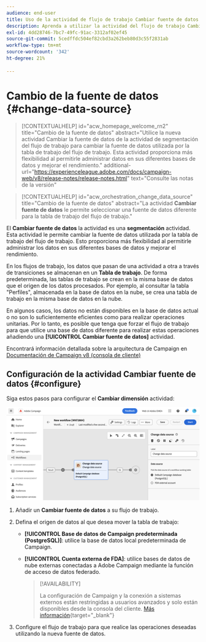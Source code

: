 ```yaml
---
audience: end-user
title: Uso de la actividad de flujo de trabajo Cambiar fuente de datos
description: Aprenda a utilizar la actividad del flujo de trabajo Cambiar fuente de datos
exl-id: 4dd28746-7bc7-49fc-91ac-3312af02ef45
source-git-commit: 5cedffdc504ef82cbd3a262beb80d3c55f2831ab
workflow-type: tm+mt
source-wordcount: '342'
ht-degree: 21%

---
```


# Cambio de la fuente de datos {#change-data-source}

>[!CONTEXTUALHELP]
>id="acw_homepage_welcome_rn2"
>title="Cambio de la fuente de datos"
>abstract="Utilice la nueva actividad Cambiar la fuente de datos de la actividad de segmentación del flujo de trabajo para cambiar la fuente de datos utilizada por la tabla de trabajo del flujo de trabajo. Esta actividad proporciona más flexibilidad al permitirle administrar datos en sus diferentes bases de datos y mejorar el rendimiento."
>additional-url="https://experienceleague.adobe.com/docs/campaign-web/v8/release-notes/release-notes.html" text="Consulte las notas de la versión"

>[!CONTEXTUALHELP]
>id="acw_orchestration_change_data_source"
>title="Cambio de la fuente de datos"
>abstract="La actividad **Cambiar fuente de datos** le permite seleccionar una fuente de datos diferente para la tabla de trabajo del flujo de trabajo."

El **Cambiar fuente de datos** la actividad es una **segmentación** actividad. Esta actividad le permite cambiar la fuente de datos utilizada por la tabla de trabajo del flujo de trabajo. Esto proporciona más flexibilidad al permitirle administrar los datos en sus diferentes bases de datos y mejorar el rendimiento.

En los flujos de trabajo, los datos que pasan de una actividad a otra a través de transiciones se almacenan en un **Tabla de trabajo**. De forma predeterminada, las tablas de trabajo se crean en la misma base de datos que el origen de los datos procesados. Por ejemplo, al consultar la tabla &quot;Perfiles&quot;, almacenada en la base de datos en la nube, se crea una tabla de trabajo en la misma base de datos en la nube.

En algunos casos, los datos no están disponibles en la base de datos actual o no son lo suficientemente eficientes como para realizar operaciones unitarias. Por lo tanto, es posible que tenga que forzar el flujo de trabajo para que utilice una base de datos diferente para realizar estas operaciones añadiendo una **[!UICONTROL Cambiar fuente de datos]** actividad.

Encontrará información detallada sobre la arquitectura de Campaign en [Documentación de Campaign v8 (consola de cliente)](https://experienceleague.adobe.com/docs/campaign/campaign-v8/config/architecture/architecture.html)

<!--

Let's say you want to send to your  VIP customers a unique offer code that they can redeem on your online store. To do this, you need to:

1. Query VIP customers on the "Profiles" table located on the Cloud database,
1. Retrieve an offer code for each targeted profile through API calls,
1. Update each profile with the assigned offer code,
1. Send an email to the profiles with their offer code.

In this situation, it is recommended to execute the offer code assignment operation on the local database, which is better suited for unitary operations. To do this, you need to add a **[!UICONTROL Change data source]** activity before the operation in order to execute it on the Campaign local database.

Before executing the operation, the working table is copied to the local database so that the operation can run there. Once done, the system detects that the profiles that we want to update are on another location. The data is therefore automatically copied back to the Cloud database where the "Profiles" table is located.
-->

## Configuración de la actividad Cambiar fuente de datos {#configure}

Siga estos pasos para configurar el **Cambiar dimensión** actividad:

![](../assets/workflow-change-data-source-add.png)

1. Añadir un **Cambiar fuente de datos** a su flujo de trabajo.

1. Defina el origen de datos al que desea mover la tabla de trabajo:

   * **[!UICONTROL Base de datos de Campaign predeterminada (PostgreSQL)]**: utilice la base de datos local predeterminada de Campaign.
   * **[!UICONTROL Cuenta externa de FDA]**: utilice bases de datos de nube externas conectadas a Adobe Campaign mediante la función de acceso de datos federado.

     >[!AVAILABILITY]
     >
     >La configuración de Campaign y la conexión a sistemas externos están restringidas a usuarios avanzados y solo están disponibles desde la consola del cliente. [Más información](https://experienceleague.adobe.com/docs/campaign/campaign-v8/connect/fda.html?lang=es){target="_blank"}

1. Configure el flujo de trabajo para que realice las operaciones deseadas utilizando la nueva fuente de datos.

<!--
## Example {#example}

The workflow belows illustrates the use case detailed earlier, i.e. sending VIP customers offer codes that they can redeem on our online store.

-->
